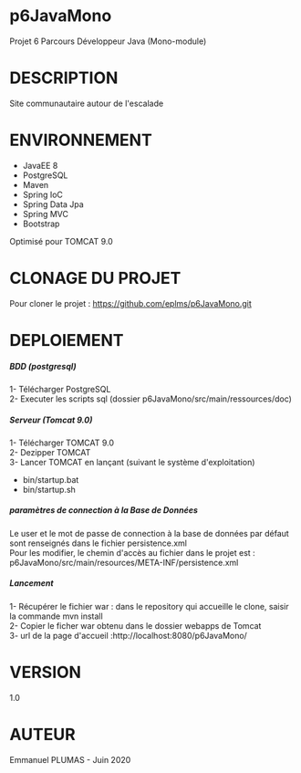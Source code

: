 # p6JavaMono
Projet 6 Parcours Développeur Java (Mono-module)

# DESCRIPTION
Site communautaire autour de l'escalade

# ENVIRONNEMENT
* JavaEE 8  
* PostgreSQL  
* Maven
* Spring IoC
* Spring Data Jpa
* Spring MVC  
* Bootstrap  

Optimisé pour TOMCAT 9.0

# CLONAGE DU PROJET
Pour cloner le projet : https://github.com/eplms/p6JavaMono.git

# DEPLOIEMENT
##### BDD (postgresql)
1- Télécharger PostgreSQL  
2- Executer les scripts sql (dossier p6JavaMono/src/main/ressources/doc)  

##### Serveur (Tomcat 9.0)
1- Télécharger TOMCAT 9.0  
2- Dezipper TOMCAT  
3- Lancer TOMCAT en lançant (suivant le système d'exploitation)  
  * bin/startup.bat  
  * bin/startup.sh

##### paramètres de connection à la Base de Données
Le user et le mot de passe de connection à la base de données par défaut sont renseignés dans le fichier persistence.xml  
Pour les modifier, le chemin d'accès au fichier dans le projet est :  
		p6JavaMono/src/main/resources/META-INF/persistence.xml

##### Lancement	
1- Récupérer le fichier war : dans le repository qui accueille le clone, saisir  la commande mvn install  
2- Copier le ficher war obtenu dans le dossier webapps de Tomcat  
3- url de la page d'accueil :http://localhost:8080/p6JavaMono/

# VERSION
1.0

# AUTEUR
Emmanuel PLUMAS - Juin 2020



